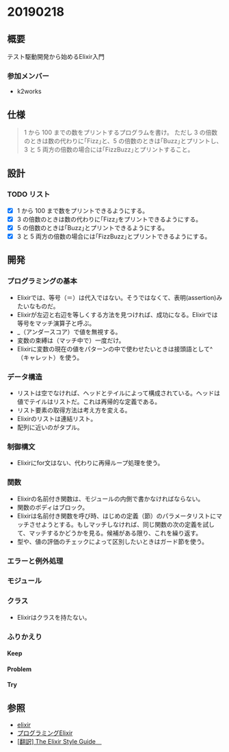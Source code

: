 # 20190218

## 概要

テスト駆動開発から始めるElixir入門

### 参加メンバー

- k2works

## 仕様

> 1 から 100 までの数をプリントするプログラムを書け。
> ただし 3 の倍数のときは数の代わりに｢Fizz｣と、5 の倍数のときは｢Buzz｣とプリントし、3 と 5 両方の倍数の場合には｢FizzBuzz｣とプリントすること。

## 設計

### TODO リスト

- [x] 1 から 100 まで数をプリントできるようにする。
- [x] 3 の倍数のときは数の代わりに｢Fizz｣をプリントできるようにする。
- [x] 5 の倍数のときは｢Buzz｣とプリントできるようにする。
- [x] 3 と 5 両方の倍数の場合には｢FizzBuzz｣とプリントできるようにする。

## 開発

### プログラミングの基本

- Elixirでは、等号（＝）は代入ではない。そうではなくて、表明(assertion)みたいなものだ。
- Elixirが左辺と右辺を等しくする方法を見つければ、成功になる。Elixirでは等号をマッチ演算子と呼ぶ。
- _（アンダースコア）で値を無視する。
- 変数の束縛は（マッチ中で）一度だけ。
- Elixirに変数の現在の値をパターンの中で使わせたいときは接頭語として^（キャレット）を使う。

### データ構造

- リストは空でなければ、ヘッドとテイルによって構成されている。ヘッドは値でテイルはリストだ。これは再帰的な定義である。
- リスト要素の取得方法は考え方を変える。
- Elixirのリストは連結リスト。
- 配列に近いのがタプル。

### 制御構文

- Elixirにfor文はない、代わりに再帰ループ処理を使う。

### 関数

- Elixirの名前付き関数は、モジュールの内側で書かなければならない。
- 関数のボディはブロック。
- Elixirは名前付き関数を呼び時、はじめの定義（節）のパラメータリストにマッチさせようとする。もしマッチしなければ、同じ関数の次の定義を試して、マッチするかどうかを見る。候補がある限り、これを繰り返す。
- 型や、値の評価のチェックによって区別したいときはガード節を使う。

### エラーと例外処理

### モジュール

### クラス

- Elixirはクラスを持たない。

### ふりかえり

#### Keep

#### Problem

#### Try

## 参照

- [elixir](https://elixir-lang.org/)
- [プログラミングElixir](https://www.amazon.co.jp/dp/B01KFCXP04/ref=dp-kindle-redirect?_encoding=UTF8&btkr=1)
- [[翻訳] The Elixir Style Guide　](https://qiita.com/kenichirow/items/7cd33bc07f9445548aab)
